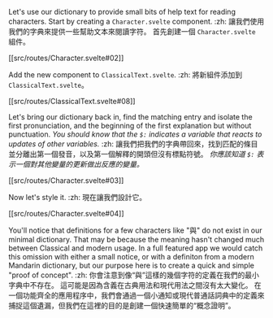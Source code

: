 Let's use our dictionary to provide small bits of help text for reading characters. Start by creating a `Character.svelte` component. :zh: 讓我們使用我們的字典來提供一些幫助文本來閱讀字符。 首先創建一個 `Character.svelte` 組件。

[[src/routes/Character.svelte#02]]

Add the new component to `ClassicalText.svelte`. :zh: 將新組件添加到 `ClassicalText.svelte`。

[[src/routes/ClassicalText.svelte#08]]

Let's bring our dictionary back in, find the matching entry and isolate the first pronunciation, and the beginning of the first explanation but without punctuation. *You should know that the `$:` indicates a variable that reacts to updates of other variables.* :zh: 讓我們把我們的字典帶回來，找到匹配的條目並分離出第一個發音，以及第一個解釋的開頭但沒有標點符號。 *你應該知道 `$:` 表示一個對其他變量的更新做出反應的變量。*

[[src/routes/Character.svelte#03]]

Now let's style it. :zh: 現在讓我們設計它。

[[src/routes/Character.svelte#04]]

You'll notice that definitions for a few characters like "與" do not exist in our minimal dictionary. That may be because the meaning hasn't changed much between Classical and modern usage. In a full featured app we would catch this omission with either a small notice, or with a definiton from a modern Mandarin dictionary, but our purpose here is to create a quick and simple "proof of concept". :zh: 你會注意到像“與”這樣的幾個字符的定義在我們的最小字典中不存在。 這可能是因為含義在古典用法和現代用法之間沒有太大變化。 在一個功能齊全的應用程序中，我們會通過一個小通知或現代普通話詞典中的定義來捕捉這個遺漏，但我們在這裡的目的是創建一個快速簡單的“概念證明”。

